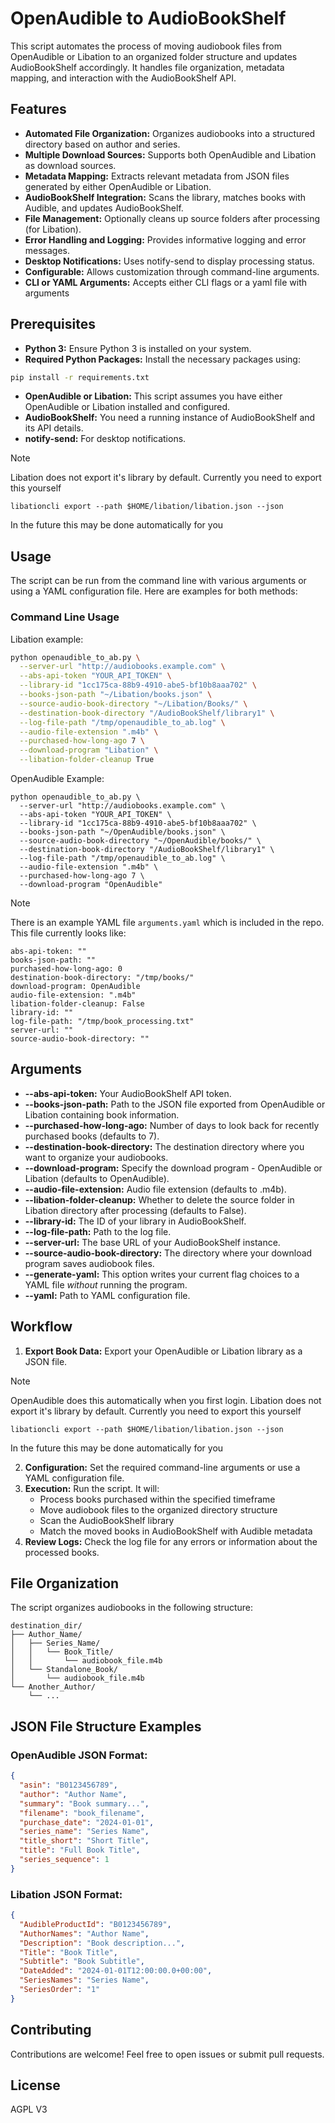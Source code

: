 # OpenAudible to AudioBookShelf

This script automates the process of moving audiobook files from OpenAudible or Libation to an organized folder structure and updates AudioBookShelf accordingly. It handles file organization, metadata mapping, and interaction with the AudioBookShelf API.

## Features

* **Automated File Organization:** Organizes audiobooks into a structured directory based on author and series.
* **Multiple Download Sources:** Supports both OpenAudible and Libation as download sources.
* **Metadata Mapping:** Extracts relevant metadata from JSON files generated by either OpenAudible or Libation.
* **AudioBookShelf Integration:** Scans the library, matches books with Audible, and updates AudioBookShelf.
* **File Management:** Optionally cleans up source folders after processing (for Libation).
* **Error Handling and Logging:** Provides informative logging and error messages.
* **Desktop Notifications:** Uses notify-send to display processing status.
* **Configurable:** Allows customization through command-line arguments.
* **CLI or YAML Arguments:** Accepts either CLI flags or a yaml file with arguments

## Prerequisites

* **Python 3:** Ensure Python 3 is installed on your system.
* **Required Python Packages:** Install the necessary packages using:

```bash
pip install -r requirements.txt
```

* **OpenAudible or Libation:** This script assumes you have either OpenAudible or Libation installed and configured.
* **AudioBookShelf:** You need a running instance of AudioBookShelf and its API details.
* **notify-send:** For desktop notifications.

> [!NOTE]
> Libation does not export it's library by default. Currently you need to export this yourself
> ```
> libationcli export --path $HOME/libation/libation.json --json
> ```
> In the future this may be done automatically for you

## Usage

The script can be run from the command line with various arguments or using a YAML configuration file. Here are examples for both methods:

### Command Line Usage

Libation example:

```bash
python openaudible_to_ab.py \
  --server-url "http://audiobooks.example.com" \
  --abs-api-token "YOUR_API_TOKEN" \
  --library-id "1cc175ca-88b9-4910-abe5-bf10b8aaa702" \
  --books-json-path "~/Libation/books.json" \
  --source-audio-book-directory "~/Libation/Books/" \
  --destination-book-directory "/AudioBookShelf/library1" \
  --log-file-path "/tmp/openaudible_to_ab.log" \
  --audio-file-extension ".m4b" \
  --purchased-how-long-ago 7 \
  --download-program "Libation" \
  --libation-folder-cleanup True
```

OpenAudible Example:
```
python openaudible_to_ab.py \
  --server-url "http://audiobooks.example.com" \
  --abs-api-token "YOUR_API_TOKEN" \
  --library-id "1cc175ca-88b9-4910-abe5-bf10b8aaa702" \
  --books-json-path "~/OpenAudible/books.json" \
  --source-audio-book-directory "~/OpenAudible/books/" \
  --destination-book-directory "/AudioBookShelf/library1" \
  --log-file-path "/tmp/openaudible_to_ab.log" \
  --audio-file-extension ".m4b" \
  --purchased-how-long-ago 7 \
  --download-program "OpenAudible"
```

> [!NOTE]
> There is an example YAML file `arguments.yaml` which is included in the repo.
>This file currently looks like:
> ```
> abs-api-token: ""
> books-json-path: ""
> purchased-how-long-ago: 0
> destination-book-directory: "/tmp/books/"
> download-program: OpenAudible
> audio-file-extension: ".m4b"
> libation-folder-cleanup: False
> library-id: ""
> log-file-path: "/tmp/book_processing.txt"
> server-url: ""
> source-audio-book-directory: ""
>```

## Arguments

* **--abs-api-token:** Your AudioBookShelf API token.
* **--books-json-path:** Path to the JSON file exported from OpenAudible or Libation containing book information.
* **--purchased-how-long-ago:** Number of days to look back for recently purchased books (defaults to 7).
* **--destination-book-directory:** The destination directory where you want to organize your audiobooks.
* **--download-program:** Specify the download program - OpenAudible or Libation (defaults to OpenAudible).
* **--audio-file-extension:** Audio file extension (defaults to .m4b).
* **--libation-folder-cleanup:** Whether to delete the source folder in Libation directory after processing (defaults to False).
* **--library-id:** The ID of your library in AudioBookShelf.
* **--log-file-path:** Path to the log file.
* **--server-url:** The base URL of your AudioBookShelf instance.
* **--source-audio-book-directory:** The directory where your download program saves audiobook files.
* **--generate-yaml:** This option writes your current flag choices to a YAML file _without_ running the program.
* **--yaml:** Path to YAML configuration file.

## Workflow

1. **Export Book Data:** Export your OpenAudible or Libation library as a JSON file. 
> [!NOTE]
> OpenAudible does this automatically when you first login.
> Libation does not export it's library by default. Currently you need to export this yourself
> ```
> libationcli export --path $HOME/libation/libation.json --json
> ```
> In the future this may be done automatically for you
 
2. **Configuration:** Set the required command-line arguments or use a YAML configuration file.
3. **Execution:** Run the script. It will:
   * Process books purchased within the specified timeframe
   * Move audiobook files to the organized directory structure
   * Scan the AudioBookShelf library
   * Match the moved books in AudioBookShelf with Audible metadata
4. **Review Logs:** Check the log file for any errors or information about the processed books.

## File Organization

The script organizes audiobooks in the following structure:
```
destination_dir/
├── Author_Name/
│   ├── Series_Name/
│   │   └── Book_Title/
│   │       └── audiobook_file.m4b
│   └── Standalone_Book/
│       └── audiobook_file.m4b
└── Another_Author/
    └── ...
```

## JSON File Structure Examples

### OpenAudible JSON Format:
```json
{
  "asin": "B0123456789",
  "author": "Author Name",
  "summary": "Book summary...",
  "filename": "book_filename",
  "purchase_date": "2024-01-01",
  "series_name": "Series Name",
  "title_short": "Short Title",
  "title": "Full Book Title",
  "series_sequence": 1
}
```

### Libation JSON Format:
```json
{
  "AudibleProductId": "B0123456789",
  "AuthorNames": "Author Name",
  "Description": "Book description...",
  "Title": "Book Title",
  "Subtitle": "Book Subtitle",
  "DateAdded": "2024-01-01T12:00:00.0+00:00",
  "SeriesNames": "Series Name",
  "SeriesOrder": "1"
}
```

## Contributing

Contributions are welcome! Feel free to open issues or submit pull requests.

## License
AGPL V3